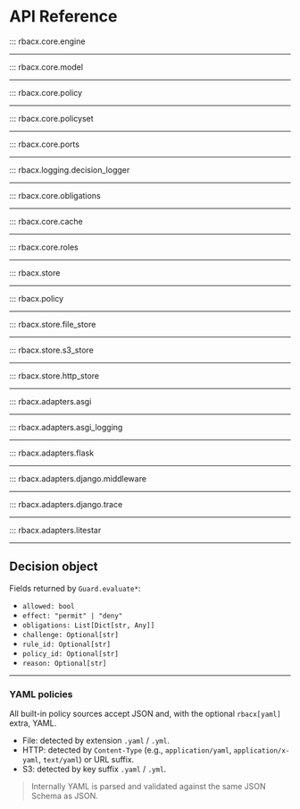 
# API Reference

::: rbacx.core.engine
___
::: rbacx.core.model
___
::: rbacx.core.policy
___
::: rbacx.core.policyset
___
::: rbacx.core.ports
___
::: rbacx.logging.decision_logger
___
::: rbacx.core.obligations
___
::: rbacx.core.cache
___
::: rbacx.core.roles
___
::: rbacx.store
___
::: rbacx.policy
___
::: rbacx.store.file_store
___
::: rbacx.store.s3_store
___
::: rbacx.store.http_store
___
::: rbacx.adapters.asgi
___
::: rbacx.adapters.asgi_logging
___
::: rbacx.adapters.flask
___
::: rbacx.adapters.django.middleware
___
::: rbacx.adapters.django.trace
___
::: rbacx.adapters.litestar
___

## Decision object

Fields returned by `Guard.evaluate*`:

- `allowed: bool`
- `effect: "permit" | "deny"`
- `obligations: List[Dict[str, Any]]`
- `challenge: Optional[str]`
- `rule_id: Optional[str]`
- `policy_id: Optional[str]`
- `reason: Optional[str]`
___

### YAML policies

All built-in policy sources accept JSON and, with the optional `rbacx[yaml]` extra, YAML.

- File: detected by extension `.yaml` / `.yml`.
- HTTP: detected by `Content-Type` (e.g., `application/yaml`, `application/x-yaml`, `text/yaml`) or URL suffix.
- S3: detected by key suffix `.yaml` / `.yml`.

> Internally YAML is parsed and validated against the same JSON Schema as JSON.
